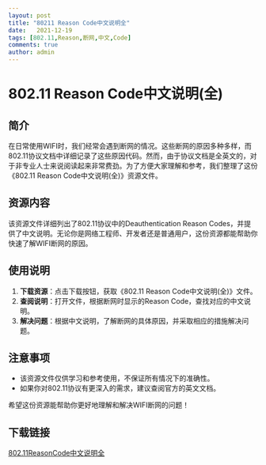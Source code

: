 ```yaml
---
layout: post
title: "80211 Reason Code中文说明全"
date:   2021-12-19
tags: [802.11,Reason,断网,中文,Code]
comments: true
author: admin
---
```

# 802.11 Reason Code中文说明(全)

## 简介
在日常使用WIFI时，我们经常会遇到断网的情况。这些断网的原因多种多样，而802.11协议文档中详细记录了这些原因代码。然而，由于协议文档是全英文的，对于非专业人士来说阅读起来非常费劲。为了方便大家理解和参考，我们整理了这份《802.11 Reason Code中文说明(全)》资源文件。

## 资源内容
该资源文件详细列出了802.11协议中的Deauthentication Reason Codes，并提供了中文说明。无论你是网络工程师、开发者还是普通用户，这份资源都能帮助你快速了解WIFI断网的原因。

## 使用说明
1. **下载资源**：点击下载按钮，获取《802.11 Reason Code中文说明(全)》文件。
2. **查阅说明**：打开文件，根据断网时显示的Reason Code，查找对应的中文说明。
3. **解决问题**：根据中文说明，了解断网的具体原因，并采取相应的措施解决问题。

## 注意事项
- 该资源文件仅供学习和参考使用，不保证所有情况下的准确性。
- 如果你对802.11协议有更深入的需求，建议查阅官方的英文文档。

希望这份资源能帮助你更好地理解和解决WIFI断网的问题！

## 下载链接

[802.11ReasonCode中文说明全](https://pan.quark.cn/s/6585a009e465)